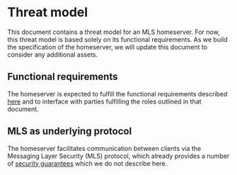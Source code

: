 # Threat model

This document contains a threat model for an MLS homeserver. For now, this threat model is based solely on its functional requirements. As we build the specification of the homeserver, we will update this document to consider any additional assets.

## Functional requirements

The homeserver is expected to fulfill the functional requirements described [here](./functional_requirements.md) and to interface with parties fulfilling the roles outlined in that document.

## MLS as underlying protocol

The homeserver facilitates communication between clients via the Messaging Layer Security (MLS) protocol, which already provides a number of [security guarantees](https://www.ietf.org/id/draft-ietf-mls-architecture-08.html#name-intended-security-guarantee) which we do not describe here.